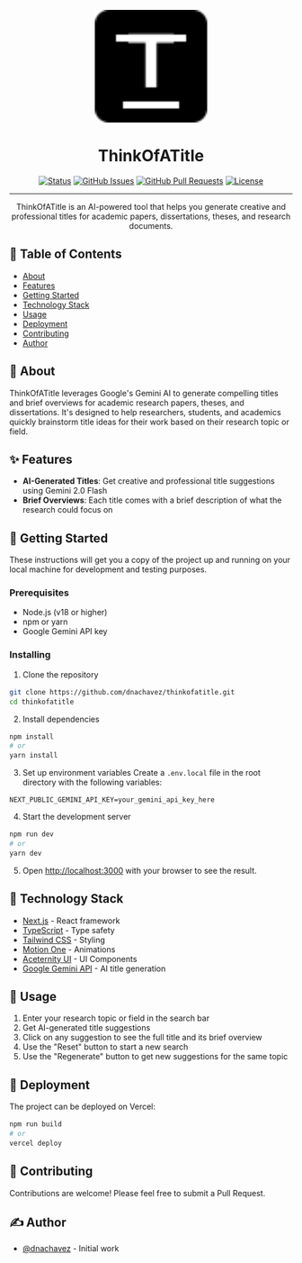 <p align="center">
  <a href="https://thinkofatitle.dnachavez.dev" rel="noopener">
 <img width=200px height=200px src="public/favicon.svg" alt="ThinkOfATitle logo"></a>
</p>

<h1 align="center">ThinkOfATitle</h1>

<div align="center">

[![Status](https://img.shields.io/badge/status-active-success.svg)]()
[![GitHub Issues](https://img.shields.io/github/issues/dnachavez/ThinkOfATitle.svg)](https://github.com/dnachavez/ThinkOfATitle/issues)
[![GitHub Pull Requests](https://img.shields.io/github/issues-pr/dnachavez/ThinkOfATitle.svg)](https://github.com/dnachavez/ThinkOfATitle/pulls)
[![License](https://img.shields.io/badge/license-MIT-blue.svg)](/LICENSE)

</div>

---

<p align="center"> 
  ThinkOfATitle is an AI-powered tool that helps you generate creative and professional titles for academic papers, dissertations, theses, and research documents.
  <br> 
</p>

## 📝 Table of Contents

- [About](#about)
- [Features](#features)
- [Getting Started](#getting_started)
- [Technology Stack](#technology_stack)
- [Usage](#usage)
- [Deployment](#deployment)
- [Contributing](#contributing)
- [Author](#author)

## 🧐 About <a name="about"></a>

ThinkOfATitle leverages Google's Gemini AI to generate compelling titles and brief overviews for academic research papers, theses, and dissertations. It's designed to help researchers, students, and academics quickly brainstorm title ideas for their work based on their research topic or field.

## ✨ Features <a name="features"></a>

- **AI-Generated Titles**: Get creative and professional title suggestions using Gemini 2.0 Flash
- **Brief Overviews**: Each title comes with a brief description of what the research could focus on

## 🏁 Getting Started <a name="getting_started"></a>

These instructions will get you a copy of the project up and running on your local machine for development and testing purposes.

### Prerequisites

- Node.js (v18 or higher)
- npm or yarn
- Google Gemini API key

### Installing

1. Clone the repository

```bash
git clone https://github.com/dnachavez/thinkofatitle.git
cd thinkofatitle
```

2. Install dependencies

```bash
npm install
# or
yarn install
```

3. Set up environment variables
   Create a `.env.local` file in the root directory with the following variables:

```
NEXT_PUBLIC_GEMINI_API_KEY=your_gemini_api_key_here
```

4. Start the development server

```bash
npm run dev
# or
yarn dev
```

5. Open [http://localhost:3000](http://localhost:3000) with your browser to see the result.

## 🔧 Technology Stack <a name="technology_stack"></a>

- [Next.js](https://nextjs.org/) - React framework
- [TypeScript](https://www.typescriptlang.org/) - Type safety
- [Tailwind CSS](https://tailwindcss.com/) - Styling
- [Motion One](https://motion.dev/) - Animations
- [Aceternity UI](https://ui.aceternity.com/) - UI Components
- [Google Gemini API](https://ai.google.dev/docs/gemini_api) - AI title generation

## 🎈 Usage <a name="usage"></a>

1. Enter your research topic or field in the search bar
2. Get AI-generated title suggestions
3. Click on any suggestion to see the full title and its brief overview
4. Use the "Reset" button to start a new search
5. Use the "Regenerate" button to get new suggestions for the same topic

## 🚀 Deployment <a name="deployment"></a>

The project can be deployed on Vercel:

```bash
npm run build
# or
vercel deploy
```

## 🤝 Contributing <a name="contributing"></a>

Contributions are welcome! Please feel free to submit a Pull Request.

## ✍️ Author <a name="author"></a>

- [@dnachavez](https://github.com/dnachavez) - Initial work
